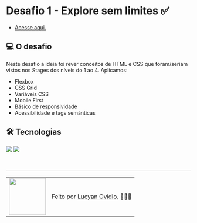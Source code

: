 # Desafio 1 - Explore sem limites ✅

* <a href="https://lucyanovidio.github.io/rocketseat-explorer/intensivao/desafio-01/">Acesse aqui.</a>

## 💻 O desafio

Neste desafio a ideia foi rever conceitos de HTML e CSS que foram/seriam vistos nos Stages dos níveis do 1 ao 4. Aplicamos:
* Flexbox
* CSS Grid
* Variáveis CSS
* Mobile First
* Básico de responsividade
* Acessibilidade e tags semânticas

## 🛠 Tecnologias

<div>
    <img src="https://img.shields.io/badge/HTML5-E34F26?style=for-the-badge&logo=html5&logoColor=white" />
    <img src="https://img.shields.io/badge/JavaScript-F7DF1E?style=for-the-badge&logo=javascript&logoColor=black" />
</div>
<br>

<br>

---

<table>
  <tr>
    <td>
      <img src="https://github.com/lucyanovidio.png" width="100px" />
    </td>
    <td>
      Feito por <a href="https://github.com/lucyanovidio">Lucyan Ovídio.</a> 🙋🏿‍♂️
    </td>
  </tr>
</table>
